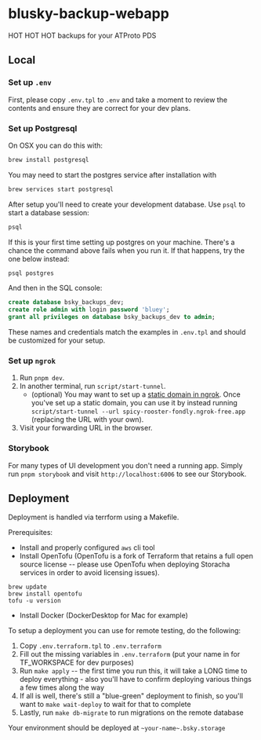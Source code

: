# blusky-backup-webapp

HOT HOT HOT backups for your ATProto PDS

## Local

### Set up `.env`

First, please copy `.env.tpl` to `.env` and take a moment to review the contents and ensure they are correct for your dev plans.

### Set up Postgresql

On OSX you can do this with:

```bash
brew install postgresql
```

You may need to start the postgres service after installation with

```bash
brew services start postgresql
```

After setup you'll need to create your development database. Use `psql` to start a database session:

```bash
psql
```

If this is your first time setting up postgres on your machine. There's a chance the command above fails when you run it. If that happens, try the one below instead:

```bash
psql postgres
```

And then in the SQL console:

```sql
create database bsky_backups_dev;
create role admin with login password 'bluey';
grant all privileges on database bsky_backups_dev to admin;
```

These names and credentials match the examples in `.env.tpl` and should be customized for your setup.

### Set up `ngrok`

1. Run `pnpm dev`.
2. In another terminal, run `script/start-tunnel`.
   - (optional) You may want to set up a [static domain in ngrok](https://dashboard.ngrok.com/domains). Once you've set up a static domain, you can use it by instead running `script/start-tunnel --url spicy-rooster-fondly.ngrok-free.app` (replacing the URL with your own).
3. Visit your forwarding URL in the browser.

### Storybook

For many types of UI development you don't need a running app. Simply run `pnpm storybook` and visit `http://localhost:6006` to see our Storybook.

## Deployment

Deployment is handled via terrform using a Makefile.

Prerequisites:

- Install and properly configured `aws` cli tool
- Install OpenTofu (OpenTofu is a fork of Terraform that retains a full open source license -- please use OpenTofu when deploying Storacha services in order to avoid licensing issues).

```terminal
brew update
brew install opentofu
tofu -u version
```

- Install Docker (DockerDesktop for Mac for example)

To setup a deployment you can use for remote testing, do the following:

1. Copy `.env.terraform.tpl` to `.env.terraform`
2. Fill out the missing variables in `.env.terraform` (put your name in for TF_WORKSPACE for dev purposes)
3. Run `make apply` -- the first time you run this, it will take a LONG time to deploy everything - also you'll have to confirm deploying various things a few times along the way
4. If all is well, there's still a "blue-green" deployment to finish, so you'll want to `make wait-deploy` to wait for that to complete
5. Lastly, run `make db-migrate` to run migrations on the remote database

Your environment should be deployed at `~your-name~.bsky.storage`
